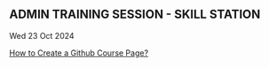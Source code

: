 ## ADMIN TRAINING SESSION - SKILL STATION 

Wed 23 Oct 2024

<i class="fa-brands fa-youtube"></i> [How to Create a Github Course Page?](https://youtu.be/wn_yz1gO6lo)
